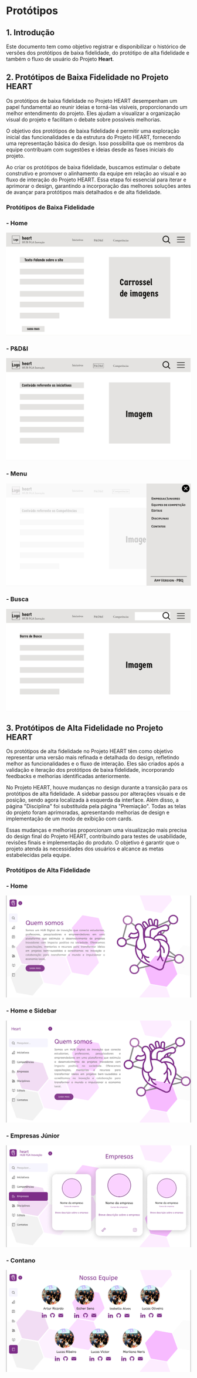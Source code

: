 #  Protótipos
## 1. Introdução

Este documento tem como objetivo registrar e disponibilizar o histórico de versões dos protótipos de baixa fidelidade, do protótipo de alta fidelidade e também o fluxo de usuário do Projeto **Heart**.

## 2. Protótipos de Baixa Fidelidade no Projeto HEART

Os protótipos de baixa fidelidade no Projeto HEART desempenham um papel fundamental ao reunir ideias e torná-las visíveis, proporcionando um melhor entendimento do projeto. Eles ajudam a visualizar a organização visual do projeto e facilitam o debate sobre possíveis melhorias.

O objetivo dos protótipos de baixa fidelidade é permitir uma exploração inicial das funcionalidades e da estrutura do Projeto HEART, fornecendo uma representação básica do design. Isso possibilita que os membros da equipe contribuam com sugestões e ideias desde as fases iniciais do projeto.

Ao criar os protótipos de baixa fidelidade, buscamos estimular o debate construtivo e promover o alinhamento da equipe em relação ao visual e ao fluxo de interação do Projeto HEART. Essa etapa foi essencial para iterar e aprimorar o design, garantindo a incorporação das melhores soluções antes de avançar para protótipos mais detalhados e de alta fidelidade.

### Protótipos de Baixa Fidelidade

### - Home
![Protótipo de Baixa Fidelidade - Home](https://github.com/fga-eps-mds/2023.1-HEART-hub-fga-inovacao/blob/main/docs/prototipos/prototipo-baixa-fidelidade/1_Home.jpg?raw=true)

### - P&D&I
![Protótipo de Baixa PDI](https://github.com/fga-eps-mds/2023.1-HEART-hub-fga-inovacao/blob/main/docs/prototipos/prototipo-baixa-fidelidade/3_P&D&I.jpg?raw=true)

### - Menu
![Protótipo de Baixa Fidelidade - Menu](https://github.com/fga-eps-mds/2023.1-HEART-hub-fga-inovacao/blob/main/docs/prototipos/prototipo-baixa-fidelidade/10_Menu.jpg?raw=true)

### - Busca
![Protótipo de Baixa Fidelidade - Busca](https://github.com/fga-eps-mds/2023.1-HEART-hub-fga-inovacao/blob/main/docs/prototipos/prototipo-baixa-fidelidade/11_Busca.jpg?raw=true)

## 3. Protótipos de Alta Fidelidade no Projeto HEART

Os protótipos de alta fidelidade no Projeto HEART têm como objetivo representar uma versão mais refinada e detalhada do design, refletindo melhor as funcionalidades e o fluxo de interação. Eles são criados após a validação e iteração dos protótipos de baixa fidelidade, incorporando feedbacks e melhorias identificadas anteriormente.

No Projeto HEART, houve mudanças no design durante a transição para os protótipos de alta fidelidade. A sidebar passou por alterações visuais e de posição, sendo agora localizada à esquerda da interface. Além disso, a página "Disciplina" foi substituída pela página "Premiação". Todas as telas do projeto foram aprimoradas, apresentando melhorias de design e implementação de um modo de exibição com cards.

Essas mudanças e melhorias proporcionam uma visualização mais precisa do design final do Projeto HEART, contribuindo para testes de usabilidade, revisões finais e implementação do produto. O objetivo é garantir que o projeto atenda às necessidades dos usuários e alcance as metas estabelecidas pela equipe.

### Protótipos de Alta Fidelidade

### - Home
![Protótipo de Alta Fidelidade - Home](https://github.com/fga-eps-mds/2023.1-HEART-hub-fga-inovacao/blob/main/docs/prototipos/Nw_prototipos/home.png?raw=true)

### - Home e Sidebar
![Protótipo de Alta Fidelidade - Home e Sidebar](https://github.com/fga-eps-mds/2023.1-HEART-hub-fga-inovacao/blob/main/docs/prototipos/Nw_prototipos/home_2.png?raw=true)

### - Empresas Júnior
![Protótipo de Alta Fidelidade - Empresas Júnior](https://github.com/fga-eps-mds/2023.1-HEART-hub-fga-inovacao/blob/main/docs/prototipos/Nw_prototipos/empresas.png?raw=true)

### - Contano
![Protótipo de Alta Fidelidade - Cintato](https://github.com/fga-eps-mds/2023.1-HEART-hub-fga-inovacao/blob/main/docs/prototipos/Nw_prototipos/contato_2.png?raw=true)

